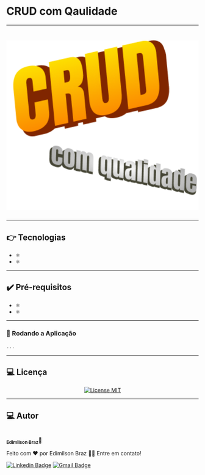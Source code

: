 # CRUD com Qaulidade
---

<h1 align="center">
  <img src="./public/image_crud.png" alt="image crud" title="Crud com Qualidade"  width="700px;"/>
</h1>

---
## :point_right: Tecnologias
-  ⚛️
-  ⚛️



---
## :heavy_check_mark: Pré-requisitos
-  ⚛️
-  ⚛️


---
### 🎲 Rodando a Aplicação
```bash
...
```

---
## :computer: Licença
<p align="center">
  <a href="https://opensource.org/licenses/MIT">
    <img src="https://img.shields.io/badge/License-MIT-blue.svg" alt="License MIT">
  </a>
</p>


---
## :computer: Autor
<a href="#">
 <img style="border-radius: 50%;" src="https://avatars.githubusercontent.com/u/65040481?s=460&u=89ccd5a011db9d8281701ee5ca4f09ac844234c3&v=4" width="100px;" alt=""/>
 <br />
 <sub><b>Edimilson Braz</b></sub></a>🚀



Feito com ❤️ por Edimilson Braz 👋🏽 Entre em contato!

[![Linkedin Badge](https://img.shields.io/badge/-Edimilson-blue?style=flat-square&logo=Linkedin&logoColor=white&link=https://www.linkedin.com/in/edimilsonbraz/)](https://www.linkedin.com/in/edimilsonbraz/) 
[![Gmail Badge](https://img.shields.io/badge/-edimilson.gt8@gmail.com-c14438?style=flat-square&logo=Gmail&logoColor=white&link=mailto:edimilson.gt8@gmail.com)](mailto:edimilson.gt8@gmail.com)
